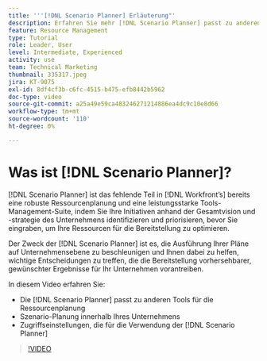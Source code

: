 ```yaml
---
title: '''[!DNL Scenario Planner] Erläuterung"'
description: Erfahren Sie mehr [!DNL Scenario Planner] passt zu anderen Tools für die Ressourcenplanung. Anschließend erfahren Sie, wie Sie [!DNL Scenario Planner].
feature: Resource Management
type: Tutorial
role: Leader, User
level: Intermediate, Experienced
activity: use
team: Technical Marketing
thumbnail: 335317.jpeg
jira: KT-9075
exl-id: 8df4cf3b-c6fc-4515-b475-efb8442b5962
doc-type: video
source-git-commit: a25a49e59ca483246271214886ea4dc9c10e8d66
workflow-type: tm+mt
source-wordcount: '110'
ht-degree: 0%

---
```


# Was ist [!DNL Scenario Planner]?

[!DNL Scenario Planner] ist das fehlende Teil in [!DNL Workfront’s] bereits eine robuste Ressourcenplanung und eine leistungsstarke Tools-Management-Suite, indem Sie Ihre Initiativen anhand der Gesamtvision und -strategie des Unternehmens identifizieren und priorisieren, bevor Sie eingraben, um Ihre Ressourcen für die Bereitstellung zu optimieren.

Der Zweck der [!DNL Scenario Planner] ist es, die Ausführung Ihrer Pläne auf Unternehmensebene zu beschleunigen und Ihnen dabei zu helfen, wichtige Entscheidungen zu treffen, die die Bereitstellung vorhersehbarer, gewünschter Ergebnisse für Ihr Unternehmen vorantreiben.

In diesem Video erfahren Sie:

* Die [!DNL Scenario Planner] passt zu anderen Tools für die Ressourcenplanung
* Szenario-Planung innerhalb Ihres Unternehmens
* Zugriffseinstellungen, die für die Verwendung der [!DNL Scenario Planner]

>[!VIDEO](https://video.tv.adobe.com/v/335317/?quality=12&learn=on)

